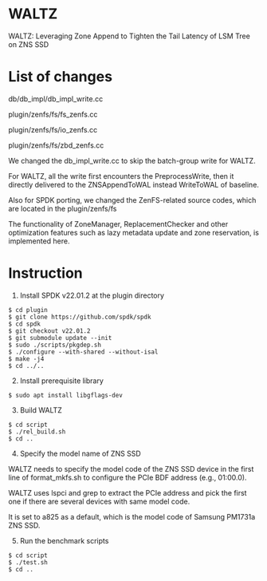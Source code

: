 # WALTZ

WALTZ: Leveraging Zone Append to Tighten the Tail Latency of LSM Tree on ZNS SSD

# List of changes

db/db\_impl/db\_impl\_write.cc

plugin/zenfs/fs/fs\_zenfs.cc

plugin/zenfs/fs/io\_zenfs.cc

plugin/zenfs/fs/zbd\_zenfs.cc


We changed the db\_impl\_write.cc to skip the batch-group write for WALTZ.

For WALTZ, all the write first encounters the PreprocessWrite, then it directly delivered to the ZNSAppendToWAL instead WriteToWAL of baseline.

Also for SPDK porting, we changed the ZenFS-related source codes, which are located in the plugin/zenfs/fs

The functionality of ZoneManager, ReplacementChecker and other optimization features such as lazy metadata update and zone reservation, is implemented here.

# Instruction

1. Install SPDK v22.01.2 at the plugin directory

```shell
$ cd plugin
$ git clone https://github.com/spdk/spdk
$ cd spdk
$ git checkout v22.01.2
$ git submodule update --init
$ sudo ./scripts/pkgdep.sh
$ ./configure --with-shared --without-isal
$ make -j4
$ cd ../..
```

2. Install prerequisite library

```shell
$ sudo apt install libgflags-dev
```

3. Build WALTZ

``` shell
$ cd script
$ ./rel_build.sh
$ cd ..
```

4. Specify the model name of ZNS SSD

WALTZ needs to specify the model code of the ZNS SSD device in the first line of format\_mkfs.sh to configure the PCIe BDF address (e.g., 01:00.0).

WALTZ uses lspci and grep to extract the PCIe address and pick the first one if there are several devices with same model code.

It is set to a825 as a default, which is the model code of Samsung PM1731a ZNS SSD.

5. Run the benchmark scripts
``` shell
$ cd script
$ ./test.sh
$ cd ..
```
